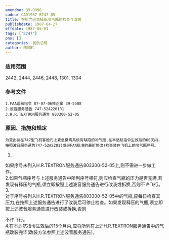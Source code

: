 ```yaml
---
amendno: 39-0090  
cadno: CAD1987-B747-05  
title: 客舱门应急操纵冷气瓶的检查与改装  
publishdate: 1987-04-27  
effdate: 1987-05-01  
tags: ["B747"]  
pns: []  
categories: 民航总局  
author: 陈南玲  
---
```

  
### 适用范围  
2442, 2444, 2446, 2448, 1301, 1304  
  
<!--more-->  
### 参考文件  
    1.FAA适航指令 87-07-06修正案 39-5588  
    2.波音服务通告 747-52A2201R1  
    3.H.R.TEXTRON服务通告 803300-52-05  
  
### 原因、措施和规定  
    为查出装在747型飞机客舱门上紧急撤离系统有缺陷的冷气瓶,在本适航指令生效后的60天内，按照波音服务通告747-52A2201(或经FAA批准的最新修改)检查装在飞机上的冷气瓶序号。  
1.  
如果序号未列入H.R.TEXTRON服务通告803300-52-05上,则不需进一步做工作。  
    2.如果气瓶序号与上述服务通告中所列序号相符,则应检查气瓶的压力是否充满,若发现有释压的气瓶,须立即按照上述波音服务通告进行改装或拆换,否则不许飞行。  
3.  
对于序号被列入H.R.TEXTRON服务通告803300-52-05中的气瓶,应每日检查其压力,在按照上述服务通告进行了改装后可停止检查。如果发现释压的气瓶,须立即按上述波音服务通告进行改装或拆换,否则  
  
  
不许飞行。  
    4.在本适航指令生效后的15个月内,应将所列在上述H.R.TEXTRON服务通告中的气瓶改装完毕(改装方法参照上述波音服务通告)。   
